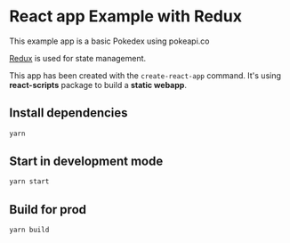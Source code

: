 # React app Example with Redux

This example app is a basic Pokedex using pokeapi.co

[Redux](https://redux.js.org/) is used for state management.

This app has been created with the `create-react-app` command. It's using **react-scripts** package to build a **static webapp**.

## Install dependencies

```sh
yarn
```

## Start in development mode

```sh
yarn start
```

## Build for prod

```sh
yarn build
```
